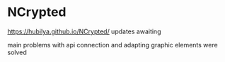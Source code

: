 # NCrypted
https://hubilya.github.io/NCrypted/
updates awaiting

main problems with api connection and adapting graphic elements were solved
